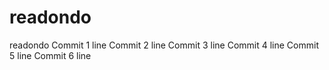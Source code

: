 # readondo
readondo
Commit 1 line
Commit 2 line
Commit 3 line
Commit 4 line
Commit 5 line
Commit 6 line
